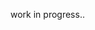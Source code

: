 work in progress..

<!--#   [![Typing SVG](https://readme-typing-svg.herokuapp.com/?color=FFB6C1&size=35&center=true&vCenter=true&width=1000&lines=Hi,+Ana+Paula+Sousa+da+Silva+here+:%29)](https://git.io/typing-svg)

- Atualmente trabalho como configuradora de relatórios<br>
- Estou na 3º fase da graduação de Bacharelado em Engenharia de Software<br>
- Tenho interesse em análise de dados, machine learning e desenvolvimento back-end<br>
 - Procurando no geral contribuir e aprender bastante<br> -->

<!--# 🌱 Constantly Learning
<div style="display: inline_block">
  <img align="center" alt="AnaP-Js" height="30" width="40" src="https://raw.githubusercontent.com/devicons/devicon/master/icons/javascript/javascript-plain.svg">
  <img align="center" alt="AnaP-HTML" height="30" width="40" src="https://raw.githubusercontent.com/devicons/devicon/master/icons/html5/html5-original.svg">
  <img align="center" alt="AnaP-CSS" height="30" width="40" src="https://raw.githubusercontent.com/devicons/devicon/master/icons/css3/css3-original.svg">
  <img align="center" alt="AnaP-Python" height="30" width="40" src="https://raw.githubusercontent.com/devicons/devicon/master/icons/python/python-original.svg">
  <img align="center" alt="AnaP-Java" height="30" width="40" src="https://raw.githubusercontent.com/devicons/devicon/master/icons/java/java-original.svg">
</div>-->

<!--#  🌱 Technologies That I'm Constantly Learning
#   [![Typing SVG](https://readme-typing-svg.herokuapp.com/?color=FFB6C1&size=35&center=true&vCenter=true&width=1000&lines=Technologies+That+I'm+Constantly+here+:%29)](https://git.io/typing-svg)
<table align="center"><tr><td valign="top" width="33%">

### <div align="center"> Web </div>

<p align="center">
<img src="https://skillicons.dev/icons?i=js,html,css,django&theme=light&perline=3" />
</p>

</td><td valign="top" width="33%">

### <div align="center"> Backend </div>

<p align="center">
<img src="https://skillicons.dev/icons?i=python,java,postgres&theme=dark&perline=3" />
</p>


</td></tr></table>
<br/><br/>

<a href = "mailto:anadasilva03@yahoo.com"><img src="https://img.shields.io/badge/-Yahoo-%23333?style=for-the-badge&logo=yahoo&logoColor=white" target="_blank"></a> -->

<!--🌸 Contato: email - anadasilva03@yahoo.com<br>

![](https://github.com/kittycatgirl/kittycatgirl/blob/main/tumblr_0c86dd88d8d9d4be0096aa8c4ce5dbf3_f8d57ca0_640.webp) ->


